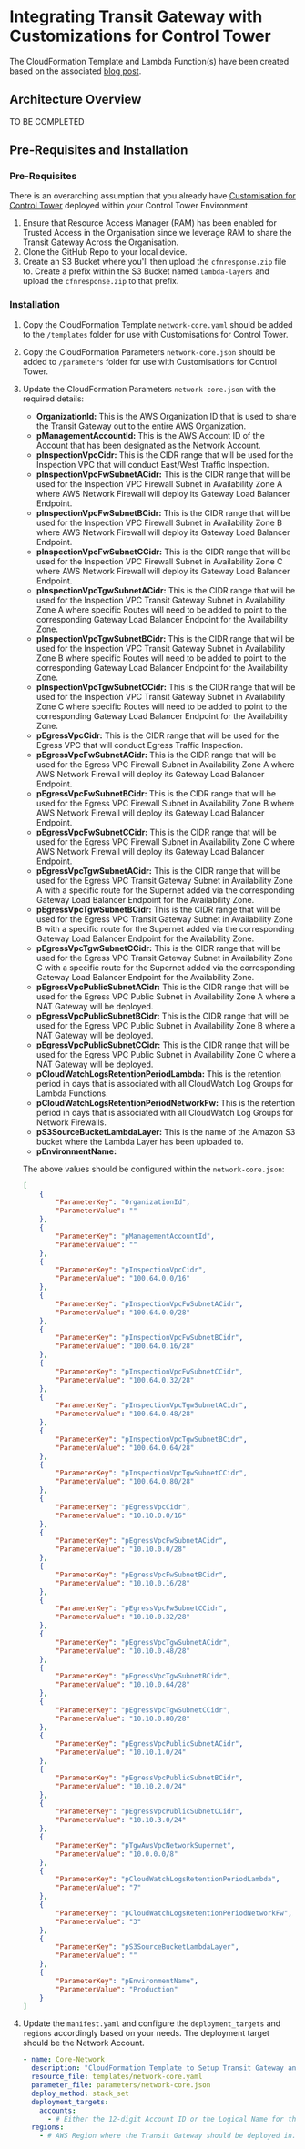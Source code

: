 # Integrating Transit Gateway with Customizations for Control Tower 

The CloudFormation Template and Lambda Function(s) have been created based on the associated [blog post](https://aws.amazon.com/blogs/networking-and-content-delivery/deployment-models-for-aws-network-firewall/).

## Architecture Overview

TO BE COMPLETED

## Pre-Requisites and Installation

### Pre-Requisites

There is an overarching assumption that you already have [Customisation for Control Tower](https://aws.amazon.com/solutions/implementations/customizations-for-aws-control-tower/) deployed within your Control Tower Environment.

1.  Ensure that Resource Access Manager (RAM) has been enabled for Trusted Access in the Organisation since we leverage RAM to share the Transit Gateway Across the Organisation.
2.  Clone the GitHub Repo to your local device.
3.  Create an S3 Bucket where you'll then upload the `cfnresponse.zip` file to. Create a prefix within the S3 Bucket named `lambda-layers` and upload the `cfnresponse.zip` to that prefix.

### Installation

1.  Copy the CloudFormation Template `network-core.yaml` should be added to the `/templates` folder for use with Customisations for Control Tower.
2.  Copy the CloudFormation Parameters `network-core.json` should be added to `/parameters` folder for use with Customisations for Control Tower.
3.  Update the CloudFormation Parameters `network-core.json` with the required details:
    * **OrganizationId:** This is the AWS Organization ID that is used to share the Transit Gateway out to the entire AWS Organization.
    * **pManagementAccountId:** This is the AWS Account ID of the Account that has been designated as the Network Account.
    * **pInspectionVpcCidr:** This is the CIDR range that will be used for the Inspection VPC that will conduct East/West Traffic Inspection.
    * **pInspectionVpcFwSubnetACidr:**  This is the CIDR range that will be used for the Inspection VPC Firewall Subnet in Availability Zone A where AWS Network Firewall will deploy its Gateway Load Balancer Endpoint.
    * **pInspectionVpcFwSubnetBCidr:** This is the CIDR range that will be used for the Inspection VPC Firewall Subnet in Availability Zone B where AWS Network Firewall will deploy its Gateway Load Balancer Endpoint.
    * **pInspectionVpcFwSubnetCCidr:** This is the CIDR range that will be used for the Inspection VPC Firewall Subnet in Availability Zone C where AWS Network Firewall will deploy its Gateway Load Balancer Endpoint.
    * **pInspectionVpcTgwSubnetACidr:** This is the CIDR range that will be used for the Inspection VPC Transit Gateway Subnet in Availability Zone A where specific Routes will need to be added to point to the corresponding Gateway Load Balancer Endpoint for the Availability Zone.
    * **pInspectionVpcTgwSubnetBCidr:** This is the CIDR range that will be used for the Inspection VPC Transit Gateway Subnet in Availability Zone B where specific Routes will need to be added to point to the corresponding Gateway Load Balancer Endpoint for the Availability Zone.
    * **pInspectionVpcTgwSubnetCCidr:** This is the CIDR range that will be used for the Inspection VPC Transit Gateway Subnet in Availability Zone C where specific Routes will need to be added to point to the corresponding Gateway Load Balancer Endpoint for the Availability Zone.
    * **pEgressVpcCidr:** This is the CIDR range that will be used for the Egress VPC that will conduct Egress Traffic Inspection.
    * **pEgressVpcFwSubnetACidr:** This is the CIDR range that will be used for the Egress VPC Firewall Subnet in Availability Zone A where AWS Network Firewall will deploy its Gateway Load Balancer Endpoint.
    * **pEgressVpcFwSubnetBCidr:** This is the CIDR range that will be used for the Egress VPC Firewall Subnet in Availability Zone B where AWS Network Firewall will deploy its Gateway Load Balancer Endpoint.
    * **pEgressVpcFwSubnetCCidr:**  This is the CIDR range that will be used for the Egress VPC Firewall Subnet in Availability Zone C where AWS Network Firewall will deploy its Gateway Load Balancer Endpoint.
    * **pEgressVpcTgwSubnetACidr:** This is the CIDR range that will be used for the Egress VPC Transit Gateway Subnet in Availability Zone A with a specific route for the Supernet added via the corresponding Gateway Load Balancer Endpoint for the Availability Zone.
    * **pEgressVpcTgwSubnetBCidr:** This is the CIDR range that will be used for the Egress VPC Transit Gateway Subnet in Availability Zone B with a specific route for the Supernet added via the corresponding Gateway Load Balancer Endpoint for the Availability Zone.
    * **pEgressVpcTgwSubnetCCidr:** This is the CIDR range that will be used for the Egress VPC Transit Gateway Subnet in Availability Zone C with a specific route for the Supernet added via the corresponding Gateway Load Balancer Endpoint for the Availability Zone.
    * **pEgressVpcPublicSubnetACidr:** This is the CIDR range that will be used for the Egress VPC Public Subnet in Availability Zone A where a NAT Gateway will be deployed.
    * **pEgressVpcPublicSubnetBCidr:** This is the CIDR range that will be used for the Egress VPC Public Subnet in Availability Zone B where a NAT Gateway will be deployed.
    * **pEgressVpcPublicSubnetCCidr:** This is the CIDR range that will be used for the Egress VPC Public Subnet in Availability Zone C where a NAT Gateway will be deployed.
    * **pCloudWatchLogsRetentionPeriodLambda:** This is the retention period in days that is associated with all CloudWatch Log Groups for Lambda Functions.
    * **pCloudWatchLogsRetentionPeriodNetworkFw:** This is the retention period in days that is associated with all CloudWatch Log Groups for Network Firewalls.
    * **pS3SourceBucketLambdaLayer:** This is the name of the Amazon S3 bucket where the Lambda Layer has been uploaded to.
    * **pEnvironmentName:** 

    The above values should be configured within the `network-core.json`:

    ```json
    [
        {
            "ParameterKey": "OrganizationId",
            "ParameterValue": ""
        },
        {
            "ParameterKey": "pManagementAccountId",
            "ParameterValue": ""
        },
        {
            "ParameterKey": "pInspectionVpcCidr",
            "ParameterValue": "100.64.0.0/16"
        },  
        {
            "ParameterKey": "pInspectionVpcFwSubnetACidr",
            "ParameterValue": "100.64.0.0/28"
        },
        {
            "ParameterKey": "pInspectionVpcFwSubnetBCidr",
            "ParameterValue": "100.64.0.16/28"
        },
        {
            "ParameterKey": "pInspectionVpcFwSubnetCCidr",
            "ParameterValue": "100.64.0.32/28"
        },
        {
            "ParameterKey": "pInspectionVpcTgwSubnetACidr",
            "ParameterValue": "100.64.0.48/28"
        },  
        {
            "ParameterKey": "pInspectionVpcTgwSubnetBCidr",
            "ParameterValue": "100.64.0.64/28"
        },
        {
            "ParameterKey": "pInspectionVpcTgwSubnetCCidr",
            "ParameterValue": "100.64.0.80/28"
        },
        {
            "ParameterKey": "pEgressVpcCidr",
            "ParameterValue": "10.10.0.0/16"
        },
        {
            "ParameterKey": "pEgressVpcFwSubnetACidr",
            "ParameterValue": "10.10.0.0/28"
        },
        {
            "ParameterKey": "pEgressVpcFwSubnetBCidr",
            "ParameterValue": "10.10.0.16/28"
        },  
        {
            "ParameterKey": "pEgressVpcFwSubnetCCidr",
            "ParameterValue": "10.10.0.32/28"
        },
        {
            "ParameterKey": "pEgressVpcTgwSubnetACidr",
            "ParameterValue": "10.10.0.48/28"
        },
        {
            "ParameterKey": "pEgressVpcTgwSubnetBCidr",
            "ParameterValue": "10.10.0.64/28"
        },
        {
            "ParameterKey": "pEgressVpcTgwSubnetCCidr",
            "ParameterValue": "10.10.0.80/28"
        },  
        {
            "ParameterKey": "pEgressVpcPublicSubnetACidr",
            "ParameterValue": "10.10.1.0/24"
        },
        {
            "ParameterKey": "pEgressVpcPublicSubnetBCidr",
            "ParameterValue": "10.10.2.0/24"
        },
        {
            "ParameterKey": "pEgressVpcPublicSubnetCCidr",
            "ParameterValue": "10.10.3.0/24"
        },
        {
            "ParameterKey": "pTgwAwsVpcNetworkSupernet",
            "ParameterValue": "10.0.0.0/8"
        },  
        {
            "ParameterKey": "pCloudWatchLogsRetentionPeriodLambda",
            "ParameterValue": "7"
        },
        {
            "ParameterKey": "pCloudWatchLogsRetentionPeriodNetworkFw",
            "ParameterValue": "3"
        },  
        {
            "ParameterKey": "pS3SourceBucketLambdaLayer",
            "ParameterValue": ""
        },
        {
            "ParameterKey": "pEnvironmentName",
            "ParameterValue": "Production"
        }
    ]
    ```

4.  Update the `manifest.yaml` and configure the `deployment_targets` and `regions` accordingly based on your needs. The deployment target should be the Network Account.

    ```yaml 
    - name: Core-Network
      description: "CloudFormation Template to Setup Transit Gateway and Configure Network Firewall for East/West Inspection and Egress Inspection"
      resource_file: templates/network-core.yaml
      parameter_file: parameters/network-core.json
      deploy_method: stack_set
      deployment_targets:
        accounts:
          - # Either the 12-digit Account ID or the Logical Name for the Network Account
      regions:
        - # AWS Region where the Transit Gateway should be deployed in.
    ```